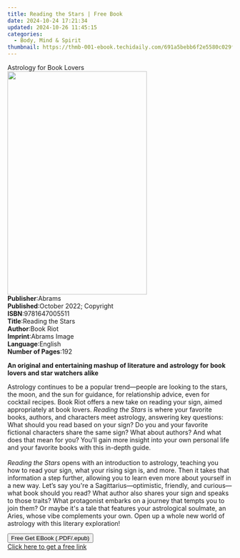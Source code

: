 ```yaml
---
title: Reading the Stars | Free Book
date: 2024-10-24 17:21:34
updated: 2024-10-26 11:45:15
categories:
  - Body, Mind & Spirit
thumbnail: https://thmb-001-ebook.techidaily.com/691a5bebb6f2e5580c029f1316a36aec3072548dab34dafa306b67bf392a00f3.jpg
---
```

<main id="book-container">
  <div class="flex flex-col">
    <div class="book-brief flex-1 py-6 px-4 sm:p-6 md:py-10 md:px-8">
      <!-- brief-->
      <div class="book-brief-main">Astrology for Book Lovers</div>
    </div>
    <div
      class="book-meta-info flex-1 grid gap-4 col-start-1 col-end-3 row-start-1 sm:mb-6 sm:grid-cols-4 lg:gap-6 lg:col-start-2 lg:row-end-6 lg:row-span-6 lg:mb-0"
    >
      <div
        class="book-meta-info-left place-content-center mt-4 p-4 text-sm leading-6 col-start-2 col-span-2 dark:text-slate-400"
      >
        <img
          class="w-full h-500 object-cover rounded-lg sm:h-255 sm:col-span-2 lg:col-span-full"
          src="https://img-001-ebook.techidaily.com/91e3c79bc069096436a63480c838a8c941e13ade14bafda46e98d2d82db273d8.jpg"
          alt=""
          width="312"
          height="500"
        />
      </div>
      <div
        class="book-meta-info-right mt-2 col-start-1 row-start-2 col-span-3 self-center"
      >
        <!-- meta data  -->
        <div class="flex flex-col px-4 md:px-8">
          <div class="flex-1">
            <strong>Publisher</strong>:<span class="px-2">Abrams</span>
          </div>
          <div class="flex-1">
            <strong>Published</strong>:<span class="px-2"
              >October 2022; Copyright</span
            >
          </div>
          <div class="flex-1">
            <strong>ISBN</strong>:<span class="px-2">9781647005511</span>
          </div>
          <div class="flex-1">
            <strong>Title</strong>:<span class="px-2">Reading the Stars</span>
          </div>
          <div class="flex-1">
            <strong>Author</strong>:<span class="px-2">Book Riot</span>
          </div>
          <div class="flex-1">
            <strong>Imprint</strong>:<span class="px-2">Abrams Image</span>
          </div>
          <div class="flex-1">
            <strong>Language</strong>:<span class="px-2">English</span>
          </div>
          <div class="flex-1">
            <strong>Number of Pages</strong>:<span class="px-2">192</span>
          </div>
        </div>
      </div>
    </div>
    <div class="book-description flex-1 py-6 px-4 sm:p-6 md:py-10 md:px-8">
      <div class="book-description-main">
        <div accordion-content="" id="description">
          <p>
            <b
              >An original and entertaining mashup of literature and astrology
              for book lovers and star watchers alike</b
            >
          </p>
          <p>
            Astrology continues to be a popular trend—people are looking to the
            stars, the moon, and the sun for guidance, for relationship advice,
            even for cocktail recipes. Book Riot offers a new take on reading
            your sign, aimed appropriately at book lovers.
            <i>Reading the Stars </i>is where your favorite books, authors, and
            characters meet astrology, answering key questions: What should you
            read based on your sign? Do you and your favorite fictional
            characters share the same sign? What about authors? And what does
            that mean for you? You'll gain more insight into your own personal
            life and your favorite books with this in-depth guide.<br />
            &nbsp; &nbsp; &nbsp; &nbsp; &nbsp; &nbsp; &nbsp;&nbsp;<br /><i
              >Reading the Stars</i
            >
            opens with an introduction to astrology, teaching you how to read
            your sign, what your rising sign is, and more. Then it takes that
            information a step further, allowing you to learn even more about
            yourself in a new way. Let’s say you're a Sagittarius—optimistic,
            friendly, and curious—what book should you read? What author also
            shares your sign and speaks to those traits? What protagonist
            embarks on a journey that tempts you to join them? Or maybe it's a
            tale that features your astrological soulmate, an Aries, whose vibe
            complements your own. Open up a whole new world of astrology with
            this literary exploration!
          </p>
          <p></p>
        </div>
        <div class="accordion-fader"></div>
      </div>
    </div>
    <div class="book-excerpts flex-1 py-6 px-4 sm:p-6 md:py-10 md:px-8"></div>
    <div
      class="book-about-author flex-1 py-6 px-4 sm:p-6 md:py-10 md:px-8"
    ></div>
    <div class="book-free-get flex-1 py-6 px-4 sm:p-6 md:py-10 md:px-8">
      <button
        id="btn-free-get"
        class="bg-blue-500 hover:bg-blue-700 text-white font-bold py-2 px-4 rounded"
      >
        Free Get EBook (.PDF/.epub)
      </button>
      <div id="countdown-display" class="px-2 text-lg mt-2"></div>
      <a
        id="free-link"
        class="hidden bg-blue-500 hover:bg-blue-700 text-white font-bold py-2 px-4 rounded"
        href="https://www.ebooks.com/en-us/book/210688127/reading-the-stars/book-riot/"
        target="_blank"
        >Click here to get a free link</a
      >
    </div>
    <script>
      let countdownTime = 0;
      let countdownInterval = null;
      document
        .getElementById('btn-free-get')
        .addEventListener('click', startCountdown);
      function startCountdown() {
        countdownTime = new Date().getTime() + 60000 * 3;
        countdownInterval = setInterval(updateCountdown, 1000);
        document.getElementById('btn-free-get').disabled = true;
        document
          .getElementById('btn-free-get')
          .classList.add('bg-gray-500', 'cursor-not-allowed');
      }
      function updateCountdown() {
        let currentTime = new Date().getTime();
        let timeLeft = countdownTime - currentTime;
        let secondsLeft = Math.floor(timeLeft / 1000);
        document.getElementById('countdown-display').innerHTML =
          `Remaining time: ${secondsLeft} seconds.`;
        if (secondsLeft <= 0) {
          clearInterval(countdownInterval);
          document.getElementById('btn-free-get').classList.add('hidden');
          document.getElementById('free-link').classList.remove('hidden');
          document.getElementById('countdown-display').innerHTML = '';
        }
      }
    </script>
  </div>
</main>
